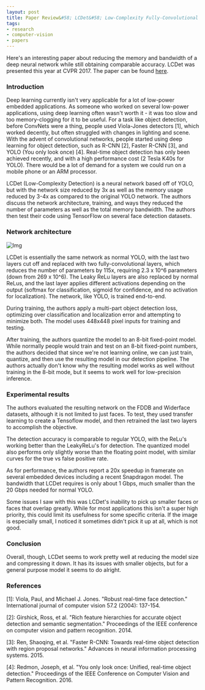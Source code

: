 ```yaml
---
layout: post
title: Paper Review&#58; LCDet&#58; Low-Complexity Fully-Convolutional Neural Networks for Object Detection in Embedded Systems
tags:
- research
- computer-vision
- papers
---
```



Here's an interesting paper about reducing the memory and bandwidth of a deep neural network while still obtaining comparable accuracy. LCDet was presented this year at CVPR 2017. The paper can be found [here](https://vision.cornell.edu/se3/wp-content/uploads/2017/07/LCDet_CVPRW.pdf).

### Introduction

Deep learning currently isn't very applicable for a lot of low-power embedded applications. As someone who worked on several low-power applications, using deep learning often wasn't worth it - it was too slow and too memory-clogging for it to be useful. For a task like object detection, before ConvNets were a thing, people used Viola-Jones detectors [1], which worked decently, but often struggled with changes in lighting and scene. With the advent of convolutional networks, people started using deep learning for object detection, such as R-CNN [2], Faster R-CNN [3], and YOLO (You only look once) [4]. Real-time object detection has only been achieved recently, and with a high performance cost (2 Tesla K40s for YOLO). There would be a lot of demand for a system we could run on a mobile phone or an ARM processor.

LCDet (Low-Complexity Detection) is a neural network based off of YOLO, but with the network size reduced by 3x as well as the memory usage reduced by 3-4x as compared to the original YOLO network. The authors discuss the network architecture, training, and ways they reduced the number of parameters as well as the total memory bandwidth. The authors then test their code using TensorFlow on several face detection datasets.

### Network architecture

![Img](http://mohsaad.com/imgs/lcdet.png)

LCDet is essentially the same network as normal YOLO, with the last two layers cut off and replaced with two fully-convolutional layers, which reduces the number of parameters by 115x, requiring 2.3 x 10^6 parameters (down from 269 x 10^6). The Leaky ReLu layers are also replaced by normal ReLus, and the last layer applies different activations depending on the output (softmax for classification, sigmoid for confidence, and no activation for localization). The network, like YOLO, is trained end-to-end.

During training, the authors apply a multi-part object detection loss, optimizing over classification and localization error and attempting to minimize both. The model uses 448x448 pixel inputs for training and testing.

After training, the authors quantize the model to an 8-bit fixed-point model. While normally people would train and test on an 8-bit fixed-point numbers, the authors decided that since we're not learning online, we can just train, quantize, and then use the resulting model in our detection pipeline. The authors actually don't know why the resulting model works as well without training in the 8-bit mode, but it seems to work well for low-precision inference.

### Experimental results

The authors evaluated the resulting network on the FDDB and Widerface datasets, although it is not limited to just faces. To test, they used transfer learning to create a Tensoflow model, and then retrained the last two layers to accomplish the objective.

The detection accuracy is comparable to regular YOLO, with the ReLu's working better than the LeakyReLu's for detection. The quantized model also performs only slightly worse than the floating point model, with similar curves for the true vs false positive rate.

As for performance, the authors report a 20x speedup in framerate on several embedded devices including a recent Snapdragon model. The bandwidth that LCDet requires is only about 1 Gbps, much smaller than the 20 Gbps needed for normal YOLO.

Some issues I saw with this was LCDet's inability to pick up smaller faces or faces that overlap greatly. While for most applications this isn't a super high priority, this could limit its usefulness for some specific criteria. If the image is especially small, I noticed it sometimes didn't pick it up at all, which is not good.

### Conclusion

Overall, though, LCDet seems to work pretty well at reducing the model size and compressing it down. It has its issues with smaller objects, but for a general purpose model it seems to do alright.

### References

[1]&#58; Viola, Paul, and Michael J. Jones. "Robust real-time face detection." International journal of computer vision 57.2 (2004): 137-154.

[2]&#58; Girshick, Ross, et al. "Rich feature hierarchies for accurate object detection and semantic segmentation." Proceedings of the IEEE conference on computer vision and pattern recognition. 2014.

[3]&#58; Ren, Shaoqing, et al. "Faster R-CNN: Towards real-time object detection with region proposal networks." Advances in neural information processing systems. 2015.

[4]&#58; Redmon, Joseph, et al. "You only look once: Unified, real-time object detection." Proceedings of the IEEE Conference on Computer Vision and Pattern Recognition. 2016.
